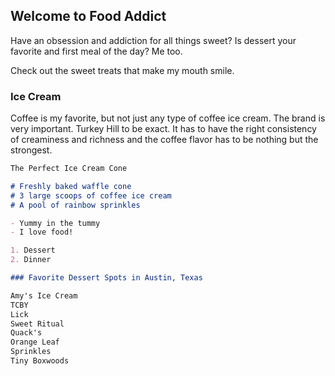 ## Welcome to Food Addict

Have an obsession and addiction for all things sweet? Is dessert your favorite and first meal of the day? Me too. 

Check out the sweet treats that make my mouth smile.

### Ice Cream

Coffee is my favorite, but not just any type of coffee ice cream. The brand is very important. Turkey Hill to be exact. It has to have the right consistency of creaminess and richness and the coffee flavor has to be nothing but the strongest.

```markdown
The Perfect Ice Cream Cone

# Freshly baked waffle cone
# 3 large scoops of coffee ice cream
# A pool of rainbow sprinkles

- Yummy in the tummy
- I love food!

1. Dessert
2. Dinner

### Favorite Dessert Spots in Austin, Texas

Amy's Ice Cream 
TCBY
Lick
Sweet Ritual
Quack's 
Orange Leaf
Sprinkles 
Tiny Boxwoods



